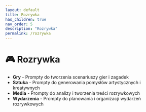 ```yaml
---
layout: default
title: Rozrywka
has_children: true
nav_order: 5
description: "Rozrywka"
permalink: /rozrywka
---
```

# 🎮 Rozrywka
- **Gry** - Prompty do tworzenia scenariuszy gier i zagadek
- **Sztuka** - Prompty do generowania pomysłów artystycznych i kreatywnych
- **Media** - Prompty do analizy i tworzenia treści rozrywkowych
- **Wydarzenia** - Prompty do planowania i organizacji wydarzeń rozrywkowych
